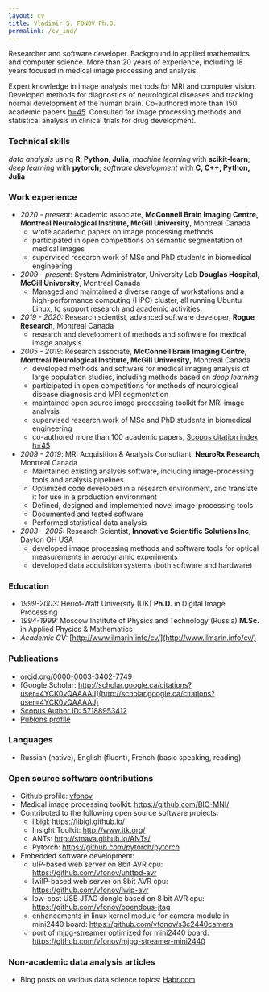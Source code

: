 ```yaml
---
layout: cv
title: Vladimir S. FONOV Ph.D.
permalink: /cv_ind/
---
```

Researcher and software developer. Background in applied mathematics and computer science. More than 20 years of experience, including 18 years focused in medical image processing and analysis.

Expert knowledge in image analysis methods for MRI and computer vision. Developed methods for diagnostics of neurological diseases and tracking normal development of the human brain. Co-authored more than 150 academic papers [h=45](https://www.scopus.com/authid/detail.uri?authorId=57188953412). Consulted for image processing methods and statistical analysis in clinical trials for drug development.

###  Technical skills
*data analysis* using **R, Python, Julia**; *machine learning* with **scikit-learn**; *deep learning* with **pytorch**; *software development* with **C, C++, Python, Julia**

### Work experience
* *2020 - present*: Academic associate, **McConnell Brain Imaging Centre, Montreal Neurological Institute, McGill University**, Montreal Canada
   *  wrote academic papers on image processing methods
   *  participated in open competitions on semantic segmentation of medical images
   *  supervised research work of MSc and PhD students in biomedical engineering
* *2009 - present*: System Administrator, University Lab **Douglas Hospital, McGill University**, Montreal Canada
   *  Managed and maintained a diverse range of workstations and a high-performance computing (HPC) cluster, all running Ubuntu Linux, to support research and academic activities.
* *2019 - 2020:* Research scientist, advanced software developer, **Rogue Research**, Montreal Canada
   *  research and development of methods and software for medical image analysis
* *2005 - 2019*: Research associate, **McConnell Brain Imaging Centre, Montreal Neurological Institute, McGill University**, Montreal Canada
   *  developed methods and software for medical imaging analysis of large population studies, including methods based on *deep learning*
   *  participated in open competitions for methods of neurological disease diagnosis and MRI segmentation
   *  maintained open source image processing toolkit for MRI image analysis
   *  supervised research work of MSc and PhD students in biomedical engineering
   *  co-authored more than 100 academic papers, [Scopus citation index h=45](https://www.scopus.com/authid/detail.uri?authorId=57188953412)
* *2009 - 2019*: MRI Acquisition & Analysis Consultant, **NeuroRx Research**, Montreal Canada
   *  Maintained existing analysis software, including image-processing tools and analysis pipelines
   *  Optimized code developed in a research environment, and translate it for use in a production environment
   *  Defined, designed and implemented novel image-processing tools
   *  Documented and tested software
   *  Performed statistical data analysis 
* *2003 - 2005:* Research Scientist, **Innovative Scientific Solutions Inc**, Dayton OH USA
   * developed image processing methods and software tools for optical measurements in aerodynamic experiments
   * developed data acquisition systems (both software and hardware)

### Education
* *1999-2003:* Heriot-Watt University (UK) **Ph.D.** in Digital Image Processing
* *1994-1999:* Moscow Institute of Physics and Technology (Russia) **M.Sc.** in Applied Physics & Mathematics
* *Academic CV:* [http://www.ilmarin.info/cv/](http://www.ilmarin.info/cv/)

### Publications
* [orcid.org/0000-0003-3402-7749](http://orcid.org/0000-0003-3402-7749)
* [Google Scholar: http://scholar.google.ca/citations?user=4YCK0vQAAAAJ](http://scholar.google.ca/citations?user=4YCK0vQAAAAJ)
* [Scopus Author ID: 57188953412](https://www.scopus.com/authid/detail.uri?authorId=57188953412)
* [Publons profile](https://publons.com/researcher/AAG-9572-2019/)

### Languages
* Russian (native), English (fluent), French (basic speaking, reading)

### Open source software contributions
* Github profile: [vfonov](https://github.com/vfonov/)
* Medical image processing toolkit: <https://github.com/BIC-MNI/>
* Contributed to the following open source software projects:
  * libigl: <https://libigl.github.io/>
  * Insight Toolkit: <http://www.itk.org/>
  * ANTs: <http://stnava.github.io/ANTs/>
  * Pytorch: <https://github.com/pytorch/pytorch>
* Embedded software development:
  * uIP-based web server on 8bit AVR cpu: <https://github.com/vfonov/uhttpd-avr>
  * lwiIP-based web server on 8bit AVR cpu: <https://github.com/vfonov/lwip-avr>
  * low-cost USB JTAG dongle based on 8 bit AVR cpu: <https://github.com/vfonov/opendous-jtag>
  * enhancements in linux kernel module for camera module in mini2440 board: <https://github.com/vfonov/s3c2440camera>
  * port of mjpg-streamer optimized for mini2440 board: <https://github.com/vfonov/mjpg-streamer-mini2440>

### Non-academic data analysis articles
* Blog posts on various data science topics: [Habr.com](https://habr.com/ru/users/ilmarin77/posts/)

